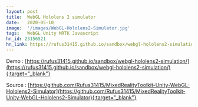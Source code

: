 ```yaml
---
layout: post
title:  WebGL Hololens 2 simulator
date:   2020-05-10
image:  '/images/WebGL-Hololens2-Simulator.jpg'
tags:   WebGL Unity MRTK Javascript
hn_id: 23156521
hn_link: https://rufus31415.github.io/sandbox/webgl-hololens2-simulation/
---
```



Demo : [https://rufus31415.github.io/sandbox/webgl-hololens2-simulation/](https://rufus31415.github.io/sandbox/webgl-hololens2-simulation/){:target="_blank"}

Source : [https://github.com/Rufus31415/MixedRealityToolkit-Unity-WebGL-Hololens2-Simulator](https://github.com/Rufus31415/MixedRealityToolkit-Unity-WebGL-Hololens2-Simulator){:target="_blank"}